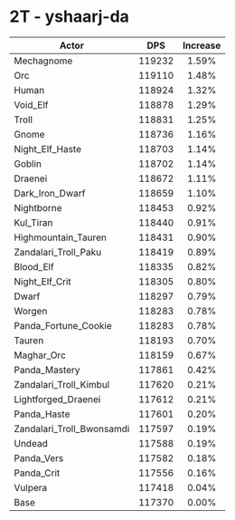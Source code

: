 # 2T - yshaarj-da
| Actor | DPS | Increase |
|---|:---:|:---:|
|Mechagnome|119232|1.59%|
|Orc|119110|1.48%|
|Human|118924|1.32%|
|Void_Elf|118878|1.29%|
|Troll|118831|1.25%|
|Gnome|118736|1.16%|
|Night_Elf_Haste|118703|1.14%|
|Goblin|118702|1.14%|
|Draenei|118672|1.11%|
|Dark_Iron_Dwarf|118659|1.10%|
|Nightborne|118453|0.92%|
|Kul_Tiran|118440|0.91%|
|Highmountain_Tauren|118431|0.90%|
|Zandalari_Troll_Paku|118419|0.89%|
|Blood_Elf|118335|0.82%|
|Night_Elf_Crit|118305|0.80%|
|Dwarf|118297|0.79%|
|Worgen|118283|0.78%|
|Panda_Fortune_Cookie|118283|0.78%|
|Tauren|118193|0.70%|
|Maghar_Orc|118159|0.67%|
|Panda_Mastery|117861|0.42%|
|Zandalari_Troll_Kimbul|117620|0.21%|
|Lightforged_Draenei|117612|0.21%|
|Panda_Haste|117601|0.20%|
|Zandalari_Troll_Bwonsamdi|117597|0.19%|
|Undead|117588|0.19%|
|Panda_Vers|117582|0.18%|
|Panda_Crit|117556|0.16%|
|Vulpera|117418|0.04%|
|Base|117370|0.00%|
